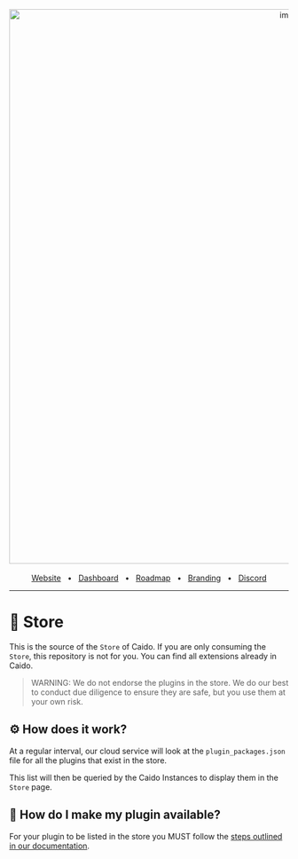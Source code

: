 <div align="center">
  <img width="1000" alt="image" src="https://user-images.githubusercontent.com/6225588/211916659-567751d1-0225-402b-9141-4145c18b0834.png">

  <br />
  <br />
  <a href="https://caido.io/">Website</a>
  <span>&nbsp;&nbsp;•&nbsp;&nbsp;</span>
  <a href="https://dashboard.caido.io/">Dashboard</a>
  <span>&nbsp;&nbsp;•&nbsp;&nbsp;</span>
  <a href="https://links.caido.io/roadmap">Roadmap</a>
  <span>&nbsp;&nbsp;•&nbsp;&nbsp;</span>
  <a href="https://github.com/caido/caido/tree/main/brand">Branding</a>
  <span>&nbsp;&nbsp;•&nbsp;&nbsp;</span>
  <a href="https://links.caido.io/www-discord" target="_blank">Discord</a>
  <br />
  <hr />
</div>

# 🔗 Store

This is the source of the `Store` of Caido.
If you are only consuming the `Store`, this repository is not for you. You can find all extensions already in Caido.

> WARNING: We do not endorse the plugins in the store. We do our best to conduct due diligence to ensure they are safe, but you use them at your own risk.

## ⚙️ How does it work?

At a regular interval, our cloud service will look at the `plugin_packages.json` file for all the plugins that exist in the store.

This list will then be queried by the Caido Instances to display them in the `Store` page.

## 🤔 How do I make my plugin available?

For your plugin to be listed in the store you MUST follow the [steps outlined in our documentation](https://developer.caido.io/guides/distribution/store.html).
